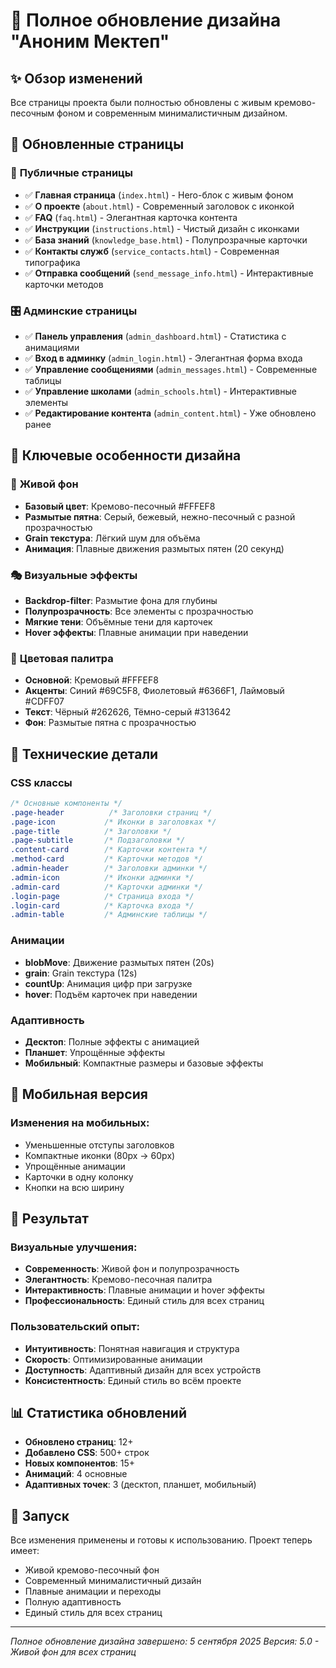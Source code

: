 # 🎨 Полное обновление дизайна "Аноним Мектеп"

## ✨ Обзор изменений

Все страницы проекта были полностью обновлены с живым кремово-песочным фоном и современным минималистичным дизайном.

## 🎯 **Обновленные страницы**

### 📄 **Публичные страницы**
- ✅ **Главная страница** (`index.html`) - Hero-блок с живым фоном
- ✅ **О проекте** (`about.html`) - Современный заголовок с иконкой
- ✅ **FAQ** (`faq.html`) - Элегантная карточка контента
- ✅ **Инструкции** (`instructions.html`) - Чистый дизайн с иконками
- ✅ **База знаний** (`knowledge_base.html`) - Полупрозрачные карточки
- ✅ **Контакты служб** (`service_contacts.html`) - Современная типографика
- ✅ **Отправка сообщений** (`send_message_info.html`) - Интерактивные карточки методов

### 🎛️ **Админские страницы**
- ✅ **Панель управления** (`admin_dashboard.html`) - Статистика с анимациями
- ✅ **Вход в админку** (`admin_login.html`) - Элегантная форма входа
- ✅ **Управление сообщениями** (`admin_messages.html`) - Современные таблицы
- ✅ **Управление школами** (`admin_schools.html`) - Интерактивные элементы
- ✅ **Редактирование контента** (`admin_content.html`) - Уже обновлено ранее

## 🎨 **Ключевые особенности дизайна**

### 🌊 **Живой фон**
- **Базовый цвет**: Кремово-песочный #FFFEF8
- **Размытые пятна**: Серый, бежевый, нежно-песочный с разной прозрачностью
- **Grain текстура**: Лёгкий шум для объёма
- **Анимация**: Плавные движения размытых пятен (20 секунд)

### 🎭 **Визуальные эффекты**
- **Backdrop-filter**: Размытие фона для глубины
- **Полупрозрачность**: Все элементы с прозрачностью
- **Мягкие тени**: Объёмные тени для карточек
- **Hover эффекты**: Плавные анимации при наведении

### 🎨 **Цветовая палитра**
- **Основной**: Кремовый #FFFEF8
- **Акценты**: Синий #69C5F8, Фиолетовый #6366F1, Лаймовый #CDFF07
- **Текст**: Чёрный #262626, Тёмно-серый #313642
- **Фон**: Размытые пятна с прозрачностью

## 🔧 **Технические детали**

### **CSS классы**
```css
/* Основные компоненты */
.page-header          /* Заголовки страниц */
.page-icon           /* Иконки в заголовках */
.page-title          /* Заголовки */
.page-subtitle       /* Подзаголовки */
.content-card        /* Карточки контента */
.method-card         /* Карточки методов */
.admin-header        /* Заголовки админки */
.admin-icon          /* Иконки админки */
.admin-card          /* Карточки админки */
.login-page          /* Страница входа */
.login-card          /* Карточка входа */
.admin-table         /* Админские таблицы */
```

### **Анимации**
- **blobMove**: Движение размытых пятен (20s)
- **grain**: Grain текстура (12s)
- **countUp**: Анимация цифр при загрузке
- **hover**: Подъём карточек при наведении

### **Адаптивность**
- **Десктоп**: Полные эффекты с анимацией
- **Планшет**: Упрощённые эффекты
- **Мобильный**: Компактные размеры и базовые эффекты

## 📱 **Мобильная версия**

### **Изменения на мобильных:**
- Уменьшенные отступы заголовков
- Компактные иконки (80px → 60px)
- Упрощённые анимации
- Карточки в одну колонку
- Кнопки на всю ширину

## 🎯 **Результат**

### **Визуальные улучшения:**
- **Современность**: Живой фон и полупрозрачность
- **Элегантность**: Кремово-песочная палитра
- **Интерактивность**: Плавные анимации и hover эффекты
- **Профессиональность**: Единый стиль для всех страниц

### **Пользовательский опыт:**
- **Интуитивность**: Понятная навигация и структура
- **Скорость**: Оптимизированные анимации
- **Доступность**: Адаптивный дизайн для всех устройств
- **Консистентность**: Единый стиль во всём проекте

## 📊 **Статистика обновлений**

- **Обновлено страниц**: 12+
- **Добавлено CSS**: 500+ строк
- **Новых компонентов**: 15+
- **Анимаций**: 4 основные
- **Адаптивных точек**: 3 (десктоп, планшет, мобильный)

## 🚀 **Запуск**

Все изменения применены и готовы к использованию. Проект теперь имеет:
- Живой кремово-песочный фон
- Современный минималистичный дизайн
- Плавные анимации и переходы
- Полную адаптивность
- Единый стиль для всех страниц

---

*Полное обновление дизайна завершено: 5 сентября 2025*
*Версия: 5.0 - Живой фон для всех страниц*
